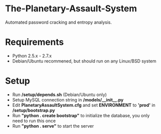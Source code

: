 The-Planetary-Assault-System
============================
Automated password cracking and entropy analysis.

Requirements
===============
* Python 2.5.x - 2.7.x
* Debian/Ubuntu recommened, but should run on any Linux/BSD system

Setup
========
* Run __/setup/depends.sh__ (Debian/Ubuntu only)
* Setup MySQL connection string in __/models/\_\_init\_\_.py__
* Edit __PlanetaryAssaultSystem.cfg__ and set __ENVIRONMENT__ to __'prod'__ in __/setup/bootstrap.py__
* Run __"python . create bootstrap"__ to initialize the database, you only need to run this once
* Run __"python . serve"__ to start the server
